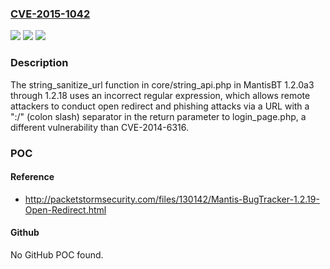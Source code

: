 ### [CVE-2015-1042](https://cve.mitre.org/cgi-bin/cvename.cgi?name=CVE-2015-1042)
![](https://img.shields.io/static/v1?label=Product&message=n%2Fa&color=blue)
![](https://img.shields.io/static/v1?label=Version&message=n%2Fa&color=blue)
![](https://img.shields.io/static/v1?label=Vulnerability&message=n%2Fa&color=brighgreen)

### Description

The string_sanitize_url function in core/string_api.php in MantisBT 1.2.0a3 through 1.2.18 uses an incorrect regular expression, which allows remote attackers to conduct open redirect and phishing attacks via a URL with a ":/" (colon slash) separator in the return parameter to login_page.php, a different vulnerability than CVE-2014-6316.

### POC

#### Reference
- http://packetstormsecurity.com/files/130142/Mantis-BugTracker-1.2.19-Open-Redirect.html

#### Github
No GitHub POC found.

